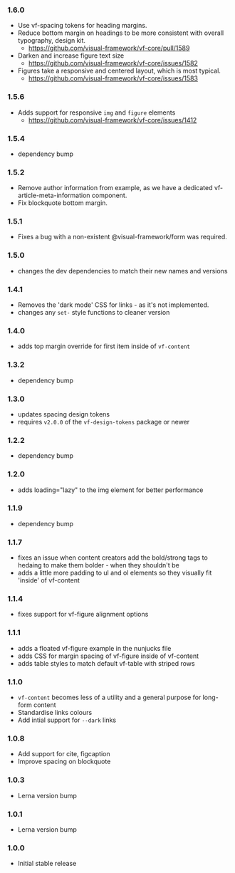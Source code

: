 ### 1.6.0

* Use vf-spacing tokens for heading margins.
* Reduce bottom margin on headings to be more consistent with overall typography, design kit.
  * https://github.com/visual-framework/vf-core/pull/1589
* Darken and increase figure text size
  * https://github.com/visual-framework/vf-core/issues/1582
* Figures take a responsive and centered layout, which is most typical.
  * https://github.com/visual-framework/vf-core/issues/1583

### 1.5.6

* Adds support for responsive `img` and `figure` elements
  * https://github.com/visual-framework/vf-core/issues/1412

### 1.5.4

* dependency bump

### 1.5.2

* Remove author information from example, as we have a dedicated vf-article-meta-information component.
* Fix blockquote bottom margin.

### 1.5.1

* Fixes a bug with a non-existent @visual-framework/form was required.

### 1.5.0

* changes the dev dependencies to match their new names and versions

### 1.4.1

* Removes the 'dark mode' CSS for links - as it's not implemented.
* changes any `set-` style functions to cleaner version

### 1.4.0

* adds top margin override for first item inside of `vf-content`

### 1.3.2

* dependency bump

### 1.3.0

* updates spacing design tokens
* requires `v2.0.0` of the `vf-design-tokens` package or newer

### 1.2.2

* dependency bump

### 1.2.0

* adds loading="lazy" to the img element for better performance

### 1.1.9

* dependency bump

### 1.1.7

* fixes an issue when content creators add the bold/strong tags to hedaing to make them bolder - when they shouldn't be
* adds a little more padding to ul and ol elements so they visually fit 'inside' of vf-content

### 1.1.4

* fixes support for vf-figure alignment options

### 1.1.1

* adds a floated vf-figure example in the nunjucks file
* adds CSS for margin spacing of vf-figure inside of vf-content
* adds table styles to match default vf-table with striped rows

### 1.1.0

* `vf-content` becomes less of a utility and a general purpose for long-form content
* Standardise links colours
* Add intial support for `--dark` links

### 1.0.8

* Add support for cite, figcaption
* Improve spacing on blockquote

### 1.0.3

* Lerna version bump

### 1.0.1

* Lerna version bump

### 1.0.0

* Initial stable release
